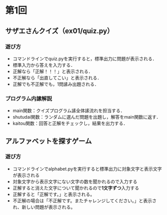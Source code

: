 # 第1回
## サザエさんクイズ（ex01/quiz.py）
### 遊び方
* コマンドラインでquiz.pyを実行すると，標準出力に問題が表示される．
* 標準入力から答えを入力する．
* 正解なら「正解！！！」と表示される．
* 不正解なら「出直してこい」と表示される．
* 正解でも不正解でも，1問䛾み出題される．
### プログラム内䛾解説
* main関数：クイズプログラム䛾全体䛾流れを担当する．
* shutudai関数：ランダムに選んだ問題を出題し，解答をmain関数に返す．
* kaitou関数：回答と正解をチェックし，結果を出力する．
## アルファベットを探すゲーム
### 遊び方
* コマンドラインでalphabet.pyを実行すると標準出力に対象文字と表示文字が表示される
* 対象文字から表示文字にない文字の数を聞かれるので入力する
* 正解すると消えた文字について聞かれるので**1文字ずつ**入力する
* 正解すると「正解です。」と表示される。
* 不正解の場合は「不正解です。またチャレンジしてください。」と表示され、新しい問題が表示される。